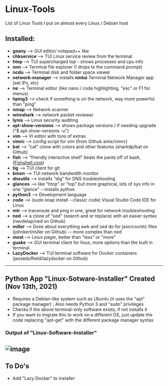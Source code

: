 # Linux-Tools
List of Linux Tools I put on almost every Linux / Debian host
## Installed:
- **geany** --> GUI editor/ notepad++ like
- **chkservice** --> TUI Linux service review from the terminal
- **htop** --> TUI supercharged top - shows processes and cpu info
- **nnn** --> Terminal file explorer (! drops to the command prompt)
- **ncdu** --> Terminal disk and folder space viewer
- **network-manager**  --> installs **nmtui** Terminal Network Manager app (set IPs, etc)
- **ne** --> Terminal editor (like nano / code highlighting, "esc" or F1 for menus)
- **hping3** --> check if something is on the network, way more powerful than "ping"
- **nmap** --> Network scanner
- **wireshark** --> network packet reviewer
- **lynis** --> Linux security auditing 
- **apt-show-versions** --> shows package versions / if needing upgrade ("$ apt-show-versions -u")
- **vim** --> VI editor with tons of extras
- **vimrc** --> config script for vim (from Github amix/vimrc)
- **bat** --> "cat" clone with colors and other features (sharkdp/bat on Github)
- **fish** --> "friendly interactive shell" beats the pants off of bash, ([Fishshell.com](https://fishshell.com))
- **tig** --> TUI client for git
- **bmon** --> TUI network bandwidth monitor
- **dnsutils** --> installs "dig" for DNS troubleshooting
- **glances** --> like "htop" or "top" but more graphical, lots of sys info in one "glance" --installs python
- **python3** --> Development language
- **code** --> (sudo snap install --classic code) Visual Studio Code IDE for Linux
- **mtr** --> traceroute and ping in one, great for network troubleshooting
- **ned** --> a clone of "sed" (search and or replace) with an easier syntax (nevdelap/ned on Github)
- **miller** --> Does about everything awk and sed do for json/csv/etc files (johnkerl/miller on Github) -- more complex than ned
- **most** --> Linux pager, better than "less" or "more"
- **guake** --> GUI terminal client for linux, more options than the built in terminal
- **LazyDocker** --> TUI terminal software for Docker containers (jesseduffield/lazydocker on Github)
----
## Python App "Linux-Sotware-Installer" Created (Nov 13th, 2021)
- Requires a Debian-like system such as Ubuntu (it uses the "apt" package manager)
; Also needs Python 3 and "sudo" privileges
- Checks if the above terminal-only software exists, if not installs it
- If you want to migrate this to work on a different OS, just update the code replacing "apt-get" with the different package manager syntax
### Output of "Linux-Software-Installer"
![image](https://user-images.githubusercontent.com/48565067/141710525-a3ccf69b-f2d1-48f3-9fc3-5350229be8a5.png)
----
## To Do's
- Add "Lazy Docker" to installer 

